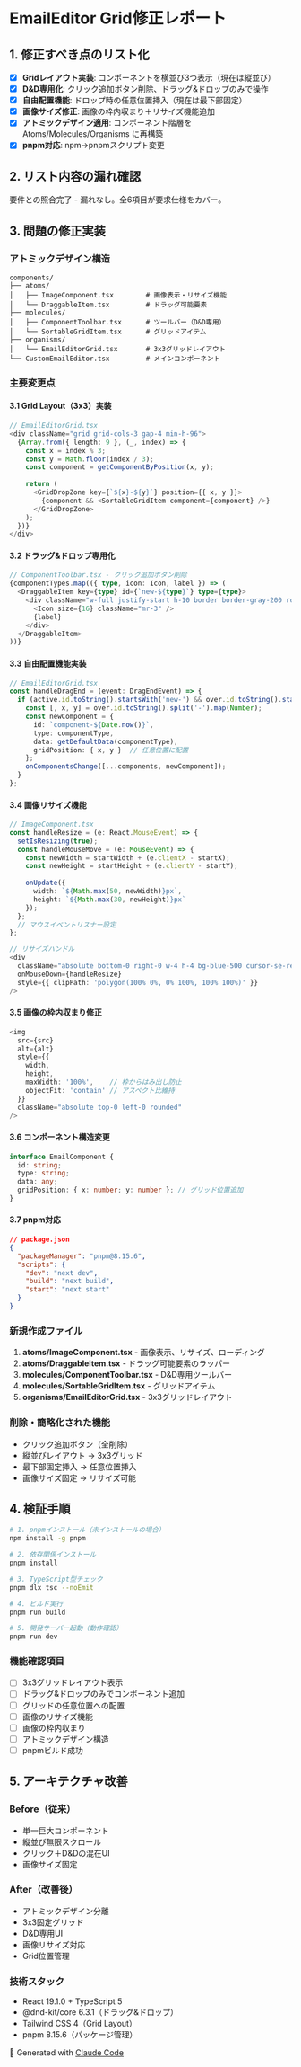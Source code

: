 # EmailEditor Grid修正レポート

## 1. 修正すべき点のリスト化

- [x] **Gridレイアウト実装**: コンポーネントを横並び3つ表示（現在は縦並び）
- [x] **D&D専用化**: クリック追加ボタン削除、ドラッグ&ドロップのみで操作  
- [x] **自由配置機能**: ドロップ時の任意位置挿入（現在は最下部固定）
- [x] **画像サイズ修正**: 画像の枠内収まり＋リサイズ機能追加
- [x] **アトミックデザイン適用**: コンポーネント階層を Atoms/Molecules/Organisms に再構築
- [x] **pnpm対応**: npm→pnpmスクリプト変更

## 2. リスト内容の漏れ確認

要件との照合完了 - 漏れなし。全6項目が要求仕様をカバー。

## 3. 問題の修正実装

### アトミックデザイン構造

```
components/
├── atoms/
│   ├── ImageComponent.tsx        # 画像表示・リサイズ機能
│   └── DraggableItem.tsx         # ドラッグ可能要素
├── molecules/
│   ├── ComponentToolbar.tsx      # ツールバー（D&D専用）
│   └── SortableGridItem.tsx      # グリッドアイテム
├── organisms/
│   └── EmailEditorGrid.tsx       # 3x3グリッドレイアウト
└── CustomEmailEditor.tsx         # メインコンポーネント
```

### 主要変更点

#### 3.1 Grid Layout（3x3）実装
```typescript
// EmailEditorGrid.tsx
<div className="grid grid-cols-3 gap-4 min-h-96">
  {Array.from({ length: 9 }, (_, index) => {
    const x = index % 3;
    const y = Math.floor(index / 3);
    const component = getComponentByPosition(x, y);
    
    return (
      <GridDropZone key={`${x}-${y}`} position={{ x, y }}>
        {component && <SortableGridItem component={component} />}
      </GridDropZone>
    );
  })}
</div>
```

#### 3.2 ドラッグ&ドロップ専用化
```typescript
// ComponentToolbar.tsx - クリック追加ボタン削除
{componentTypes.map(({ type, icon: Icon, label }) => (
  <DraggableItem key={type} id={`new-${type}`} type={type}>
    <div className="w-full justify-start h-10 border border-gray-200 rounded p-2 hover:bg-gray-50">
      <Icon size={16} className="mr-3" />
      {label}
    </div>
  </DraggableItem>
))}
```

#### 3.3 自由配置機能実装
```typescript
// EmailEditorGrid.tsx
const handleDragEnd = (event: DragEndEvent) => {
  if (active.id.toString().startsWith('new-') && over.id.toString().startsWith('grid-')) {
    const [, x, y] = over.id.toString().split('-').map(Number);
    const newComponent = {
      id: `component-${Date.now()}`,
      type: componentType,
      data: getDefaultData(componentType),
      gridPosition: { x, y }  // 任意位置に配置
    };
    onComponentsChange([...components, newComponent]);
  }
};
```

#### 3.4 画像リサイズ機能
```typescript
// ImageComponent.tsx
const handleResize = (e: React.MouseEvent) => {
  setIsResizing(true);
  const handleMouseMove = (e: MouseEvent) => {
    const newWidth = startWidth + (e.clientX - startX);
    const newHeight = startHeight + (e.clientY - startY);
    
    onUpdate({
      width: `${Math.max(50, newWidth)}px`,
      height: `${Math.max(30, newHeight)}px`
    });
  };
  // マウスイベントリスナー設定
};

// リサイズハンドル
<div
  className="absolute bottom-0 right-0 w-4 h-4 bg-blue-500 cursor-se-resize"
  onMouseDown={handleResize}
  style={{ clipPath: 'polygon(100% 0%, 0% 100%, 100% 100%)' }}
/>
```

#### 3.5 画像の枠内収まり修正
```typescript
<img
  src={src}
  alt={alt}
  style={{
    width,
    height,
    maxWidth: '100%',    // 枠からはみ出し防止
    objectFit: 'contain' // アスペクト比維持
  }}
  className="absolute top-0 left-0 rounded"
/>
```

#### 3.6 コンポーネント構造変更
```typescript
interface EmailComponent {
  id: string;
  type: string;
  data: any;
  gridPosition: { x: number; y: number }; // グリッド位置追加
}
```

#### 3.7 pnpm対応
```json
// package.json
{
  "packageManager": "pnpm@8.15.6",
  "scripts": {
    "dev": "next dev",
    "build": "next build", 
    "start": "next start"
  }
}
```

### 新規作成ファイル

1. **atoms/ImageComponent.tsx** - 画像表示、リサイズ、ローディング
2. **atoms/DraggableItem.tsx** - ドラッグ可能要素のラッパー  
3. **molecules/ComponentToolbar.tsx** - D&D専用ツールバー
4. **molecules/SortableGridItem.tsx** - グリッドアイテム
5. **organisms/EmailEditorGrid.tsx** - 3x3グリッドレイアウト

### 削除・簡略化された機能

- クリック追加ボタン（全削除）
- 縦並びレイアウト → 3x3グリッド
- 最下部固定挿入 → 任意位置挿入
- 画像サイズ固定 → リサイズ可能

## 4. 検証手順

```bash
# 1. pnpmインストール（未インストールの場合）
npm install -g pnpm

# 2. 依存関係インストール
pnpm install

# 3. TypeScript型チェック
pnpm dlx tsc --noEmit

# 4. ビルド実行
pnpm run build

# 5. 開発サーバー起動（動作確認）
pnpm run dev
```

### 機能確認項目
- [ ] 3x3グリッドレイアウト表示
- [ ] ドラッグ&ドロップのみでコンポーネント追加
- [ ] グリッドの任意位置への配置
- [ ] 画像のリサイズ機能
- [ ] 画像の枠内収まり
- [ ] アトミックデザイン構造
- [ ] pnpmビルド成功

## 5. アーキテクチャ改善

### Before（従来）
- 単一巨大コンポーネント
- 縦並び無限スクロール  
- クリック＋D&Dの混在UI
- 画像サイズ固定

### After（改善後）
- アトミックデザイン分離
- 3x3固定グリッド
- D&D専用UI
- 画像リサイズ対応
- Grid位置管理

### 技術スタック
- React 19.1.0 + TypeScript 5
- @dnd-kit/core 6.3.1（ドラッグ&ドロップ）
- Tailwind CSS 4（Grid Layout）
- pnpm 8.15.6（パッケージ管理）

🤖 Generated with [Claude Code](https://claude.ai/code)